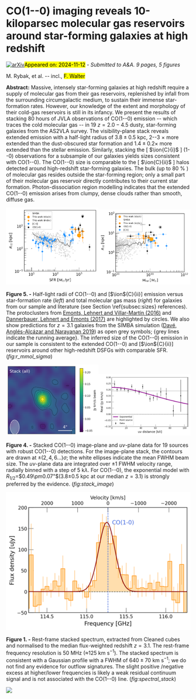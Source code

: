 <div class="macros" style="visibility:hidden;">
$\newcommand{\ensuremath}{}$
$\newcommand{\xspace}{}$
$\newcommand{\object}[1]{\texttt{#1}}$
$\newcommand{\farcs}{{.}''}$
$\newcommand{\farcm}{{.}'}$
$\newcommand{\arcsec}{''}$
$\newcommand{\arcmin}{'}$
$\newcommand{\ion}[2]{#1#2}$
$\newcommand{\textsc}[1]{\textrm{#1}}$
$\newcommand{\hl}[1]{\textrm{#1}}$
$\newcommand{\footnote}[1]{}$
$\newcommand{\comDS}[1]{\textcolor{blue}{#1} ~}$
$\newcommand{\avgg}[1]{\left< #1 \right>}$</div>



<div id="title">

# CO(1--0) imaging reveals 10-kiloparsec molecular gas reservoirs around star-forming galaxies at high redshift

</div>
<div id="comments">

[![arXiv](https://img.shields.io/badge/arXiv-2411.06474-b31b1b.svg)](https://arxiv.org/abs/2411.06474)<mark>Appeared on: 2024-11-12</mark> -  _Submitted to A&A. 9 pages, 5 figures_

</div>
<div id="authors">

M. Rybak, et al. -- incl., <mark>F. Walter</mark>

</div>
<div id="abstract">

**Abstract:** Massive, intensely star-forming galaxies at high redshift require a supply of molecular gas from their gas reservoirs, replenished by infall from the surrounding circumgalactic medium, to sustain their immense star-formation rates. However, our knowledge of the extent and morphology of their cold-gas reservoirs is still in its infancy.  We present the results of stacking 80 hours of JVLA observations of CO(1--0) emission -- which traces the cold molecular gas -- in 19 $z=2.0-4.5$ dusty, star-forming galaxies from the AS2VLA survey. The visibility-plane stack reveals extended emission with a half-light radius of $3.8\pm0.5$ kpc, 2--3 $\times$ more extended than the dust-obscured star formation and $1.4\pm0.2\times$ more extended than the stellar emission. Similarly, stacking the [ $\ion{C}{i}$ ] (1--0) observations for a subsample of our galaxies yields sizes consistent with CO(1--0). The CO(1--0) size is comparable to the [ $\ion{C}{ii}$ ] halos detected around high-redshift star-forming galaxies.  The bulk (up to 80 \% ) of molecular gas resides outside the star-forming region; only a small part of their molecular gas reservoir directly contributes to their current star formation. Photon-dissociation region modelling indicates that the extended CO(1--0) emission arises from clumpy, dense clouds rather than smooth, diffuse gas.

</div>

<div id="div_fig1">

<img src="tmp_2411.06474/./sfr_radius.png" alt="Fig5.1" width="50%"/><img src="tmp_2411.06474/./Mmol_radius.png" alt="Fig5.2" width="50%"/>

**Figure 5. -** Half-light radii of CO(1--0) and [$\ion${C}{ii}] emission versus star-formation rate (_left_) and total molecular gas mass (_right_) for galaxies from our sample and literature (see Section \ref{subsec:sizes} references). The protoclusters from [Emonts, Lehnert and Villar-Martín (2016)]() and [Dannerbauer, Lehnert and Emonts (2017)]() are highlighted by circles. We also show predictions for $z=3.1$ galaxies from the SIMBA simulation  ([Davé, Anglés-Alcázar and Narayanan 2019]())  as open grey symbols; {grey lines indicate the running average}. The inferred size of the CO(1--0) emission in our sample is consistent to the extended CO(1--0) and [$\ion${C}{ii}] reservoirs around other high-redshift DSFGs with comparable SFR. (*fig:r_mmol_sigma*)

</div>
<div id="div_fig2">

<img src="tmp_2411.06474/./stack_all.png" alt="Fig4.1" width="50%"/><img src="tmp_2411.06474/./stack_all_exponential.png" alt="Fig4.2" width="50%"/>

**Figure 4. -** Stacked CO(1--0) image-plane and $uv$-plane data for 19 sources with robust CO(1--0) detections.
    For the image-plane stack, the contours are drawn at $\pm(2,4,6...)\sigma$; the white ellipses indicate the mean FWHM beam size. The $uv$-plane data are integrated over $\pm$1 FWHM velocity range, radially binned with a step of 5 k$\lambda$. For CO(1--0), the exponential model with $R_\mathrm{1/2}$=$0.49\pm0.07"$(3.8$\pm$0.5 kpc at our median $z=3.1$) is strongly preferred by the evidence. (*fig:stack_image*)

</div>
<div id="div_fig3">

<img src="tmp_2411.06474/./stack_FIR_50mhz_detections_noweighting.png" alt="Fig1" width="100%"/>

**Figure 1. -** Rest-frame stacked spectrum, extracted from Cleaned cubes and normalised to the median flux-weighted redshift $z=3.1$. The rest-frame frequency resolution is 50 MHz ($\approx$125 km s$^{-1}$). The stacked spectrum is consistent with a Gaussian profile with a FWHM of $640\pm70$ km s$^{-1}$; we do not find any evidence for outflow signatures. The slight positive /negative excess at higher/lower frequencies is likely a weak residual continuum signal and is not associated with the CO(1--0) line. (*fig:spectral_stack*)

</div><div id="qrcode"><img src=https://api.qrserver.com/v1/create-qr-code/?size=100x100&data="https://arxiv.org/abs/2411.06474"></div>